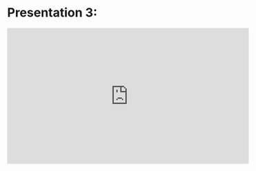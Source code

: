 # Presentation 3:

<iframe width="560" height="315" src="https://www.youtube.com/embed/5slSRJoQ57w" title="YouTube video player" frameborder="0" allow="accelerometer; autoplay; clipboard-write; encrypted-media; gyroscope; picture-in-picture" allowfullscreen></iframe>
